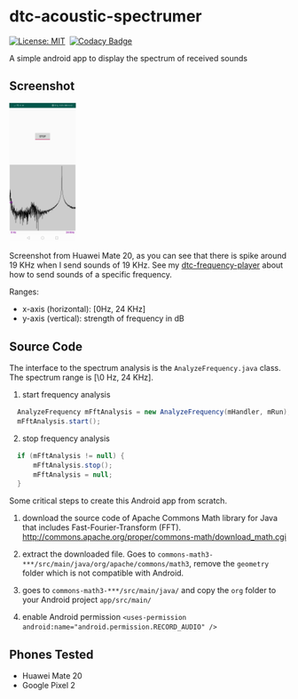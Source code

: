 # dtc-acoustic-spectrumer

[![License: MIT](https://img.shields.io/badge/License-MIT-yellow.svg)](https://opensource.org/licenses/MIT)&nbsp;
[![Codacy Badge](https://api.codacy.com/project/badge/Grade/080a7b2a33b24538bf51d3de974daddf)](https://www.codacy.com/app/dtczhl/dtc-acoustic-spectrumer?utm_source=github.com&amp;utm_medium=referral&amp;utm_content=dtczhl/dtc-acoustic-spectrumer&amp;utm_campaign=Badge_Grade)

A simple android app to display the spectrum of received sounds

## Screenshot

<img src="image/screenshot.jpg" width="120" alt="screenshot" />

Screenshot from Huawei Mate 20, as you can see that there is spike around 19 KHz when I send sounds of 19 KHz. See my [dtc-frequency-player](https://github.com/dtczhl/dtc-frequency-player) about how to send sounds of a specific frequency.

Ranges:
*   x-axis (horizontal): \[0Hz, 24 KHz\]
*   y-axis (vertical): strength of frequency in dB

## Source Code

The interface to the spectrum analysis is the `AnalyzeFrequency.java` class. The spectrum range is [\0 Hz, 24 KHz\].

1.  start frequency analysis
```java
  AnalyzeFrequency mFftAnalysis = new AnalyzeFrequency(mHandler, mRun);
  mFftAnalysis.start();
```

2.  stop frequency analysis
```java
  if (mFftAnalysis != null) {
      mFftAnalysis.stop();
      mFftAnalysis = null;
  }
```

Some critical steps to create this Android app from scratch.

1.  download the source code of Apache Commons Math library for Java that includes Fast-Fourier-Transform (FFT). <http://commons.apache.org/proper/commons-math/download_math.cgi>

2.  extract the downloaded file. Goes to `commons-math3-***/src/main/java/org/apache/commons/math3`, remove the `geometry` folder which is not compatible with Android.

3.  goes to `commons-math3-***/src/main/java/` and copy the `org` folder to your Android project `app/src/main/`

4.  enable Android permission `<uses-permission android:name="android.permission.RECORD_AUDIO" />`

## Phones Tested
*   Huawei Mate 20
*   Google Pixel 2
